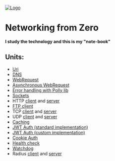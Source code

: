 [![Logo](https://raw.githubusercontent.com/verloka/Networking/master/merch/logo.jpg)](https://github.com/verloka/Networking)

# Networking from Zero
**I study the technology and this is my "note-book"**

## Units:
  - [Uri](https://github.com/verloka/Networking/blob/master/src/URITest/URITest/Program.cs)
  - [DNS](https://github.com/verloka/Networking/blob/master/src/DNSTest/DNSTest/Program.cs)
  - [WebRequest](https://github.com/verloka/Networking/blob/master/src/WebRequestTest/WebRequestTest/Program.cs)
  - [Asynchronous WebRequest](https://github.com/verloka/Networking/blob/master/src/ErrorHandling/ErrorHandling/AsyncRequest.cs)
  - [Error handling with Polly lib](https://github.com/verloka/Networking/blob/master/src/ErrorHandling/ErrorHandling/PollyHandling.cs)
  - [Sockets](https://github.com/verloka/Networking/blob/master/src/Sockets/Sockets/Program.cs)
  - HTTP [client](https://github.com/verloka/Networking/tree/master/src/HTTP/Client/Client) and [server](https://github.com/verloka/Networking/tree/master/src/HTTP/Server/Server)
  - [FTP client](https://github.com/verloka/Networking/blob/master/src/FTPClient/FTPClient/Program.cs)
  - TCP [client](https://github.com/verloka/Networking/blob/master/src/TCPClient/TCPClient/Program.cs) and [server](https://github.com/verloka/Networking/blob/master/src/TCPServer/TCPServer/Program.cs)
  - UDP [client](https://github.com/verloka/Networking/blob/master/src/UDPClient/UDPClient/Program.cs) and [server](https://github.com/verloka/Networking/blob/master/src/UDPServer/UDPServer/Program.cs)
  - [Caching](https://github.com/verloka/Networking/blob/master/src/Caching/Caching)
  - [JWT Auth (standard implementation)](https://github.com/verloka/Networking/tree/master/src/JWTAuthentication/JWTAuthentication)
  - [JWT Auth (custom implementation)](https://github.com/verloka/Networking/tree/master/src/JWTAuthentication2/JWTAuthentication2)
  - [Cookie Auth](https://github.com/verloka/Networking/tree/master/src/CookieAuthentication/TestWebSite)
  - [Health check](https://github.com/verloka/Networking/tree/master/src/HealthChecksTest/HealthChecksTest)
  - [Watchdog](https://github.com/verloka/Networking/blob/master/src/WatchDog/WatchDog/Program.cs)
  - Radius [client](https://github.com/verloka/Networking/blob/master/src/Radius/Radius/RadiusClient.cs) and [server](https://github.com/verloka/Networking/blob/master/src/Radius/Radius/RadiusServer.cs)
  